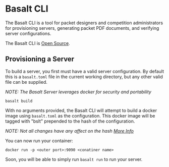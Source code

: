 # Basalt CLI

The Basalt CLI is a tool for packet designers and competition administrators
for provisioning servers, generating packet PDF documents, and verifying
server configurations.

The Basalt CLI is [Open Source](https://github.com/basalt-rs/basalt-cli).

## Provisioning a Server

To build a server, you first must have a valid server configuration. By
default this is a `basalt.toml` file in the current working directory, but
any other valid file can be supplied.

*NOTE: The Basalt Server leverages docker for security and portability*

```
basalt build
```

With no arguments provided, the Basalt CLI will attempt to build a docker
image using `basalt.toml` as the configuration. This docker image will be
tagged with "bslt" prepended to the hash of the configuration.

*NOTE: Not all changes have any affect on the hash [More Info](../config/hashing.md)*

You can now run your container:

```
docker run -p <outer port>:9090 <conatiner name>
```

Soon, you will be able to simply run `basalt run` to run your server.
